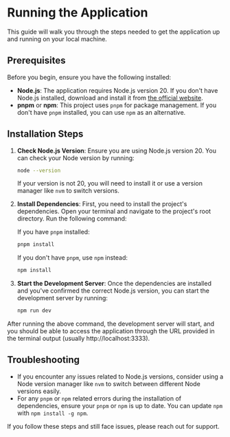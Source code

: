 # Running the Application

This guide will walk you through the steps needed to get the application up and running on your local machine.

## Prerequisites

Before you begin, ensure you have the following installed:
- **Node.js**: The application requires Node.js version 20. If you don't have Node.js installed, download and install it from [the official website](https://nodejs.org/).
- **pnpm** or **npm**: This project uses `pnpm` for package management. If you don't have `pnpm` installed, you can use `npm` as an alternative.

## Installation Steps

1. **Check Node.js Version**: Ensure you are using Node.js version 20. You can check your Node version by running:
   ```bash
   node --version
   ```
   If your version is not 20, you will need to install it or use a version manager like `nvm` to switch versions.

2. **Install Dependencies**: First, you need to install the project's dependencies. Open your terminal and navigate to the project's root directory. Run the following command:

   If you have `pnpm` installed:
   ```bash
   pnpm install
   ```
   If you don't have `pnpm`, use `npm` instead:
   ```bash
   npm install
   ```

3. **Start the Development Server**: Once the dependencies are installed and you've confirmed the correct Node.js version, you can start the development server by running:
   ```bash
   npm run dev
   ```

After running the above command, the development server will start, and you should be able to access the application through the URL provided in the terminal output (usually http://localhost:3333).

## Troubleshooting

- If you encounter any issues related to Node.js versions, consider using a Node version manager like `nvm` to switch between different Node versions easily.
- For any `pnpm` or `npm` related errors during the installation of dependencies, ensure your `pnpm` or `npm` is up to date. You can update `npm` with `npm install -g npm`.

If you follow these steps and still face issues, please reach out for support.